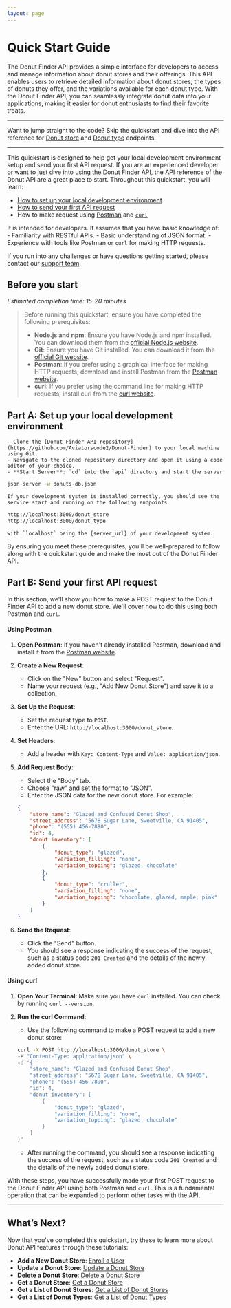 ```yaml
---
layout: page
---
```


# Quick Start Guide

The Donut Finder API provides a simple interface for developers to access and manage information about donut stores and their offerings. This API enables users to retrieve detailed information about donut stores, the types of donuts they offer, and the variations available for each donut type. With the Donut Finder API, you can seamlessly integrate donut data into your applications, making it easier for donut enthusiasts to find their favorite treats.

---

Want to jump straight to the code?
Skip the quickstart and dive into the API reference for [Donut store](donut-store/index.md) and [Donut type](donut-type/index.md) endpoints.

---

This quickstart is designed to help get your local development environment setup and send your first API request. If you are an experienced developer or want to just dive into using the Donut Finder API, the API reference of the Donut API are a great place to start. Throughout this quickstart, you will learn:

* [How to set up your local development environment](#part-a-set-up-your-local-development-environment)
* [How to send your first API request](#part-b-send-your-first-api-request)
* How to make request using [Postman](#using-postman) and [ `curl` ](#using-curl)

It is intended for developers. It assumes that you have basic knowledge of: 
    - Familiarity with RESTful APIs.
    - Basic understanding of JSON format.
    - Experience with tools like Postman or `curl` for making HTTP requests.

If you run into any challenges or have questions getting started, please contact our [support team](https://donut.com/support).

## Before you start

*Estimated completion time: 15-20 minutes*

> Before running this quickstart, ensure you have completed the following prerequisites:
>
>    - **Node.js and npm**: Ensure you have Node.js and npm installed. You can download them from the [official Node.js website](https://nodejs.org/).
>    - **Git**: Ensure you have Git installed. You can download it from the [official Git website](https://git-scm.com/).
>    - **Postman**: If you prefer using a graphical interface for making HTTP requests, download and install Postman from the [Postman website](https://www.postman.com/downloads/).
>    - **curl**: If you prefer using the command line for making HTTP requests, install curl from the [curl website](https://curl.se/).


## Part A: Set up your local development environment

    - Clone the [Donut Finder API repository](https://github.com/Aviatorscode2/Donut-Finder) to your local machine using Git.
    - Navigate to the cloned repository directory and open it using a code editor of your choice.
    - **Start Server**: `cd` into the `api` directory and start the server
    
```bash
json-server -w donuts-db.json
```

    If your development system is installed correctly, you should see the service start and running on the following endpoints
    
```bash
http://localhost:3000/donut_store
http://localhost:3000/donut_type
```
    with `localhost` being the {server_url} of your development system.

By ensuring you meet these prerequisites, you'll be well-prepared to follow along with the quickstart guide and make the most out of the Donut Finder API.

## Part B: Send your first API request

In this section, we'll show you how to make a POST request to the Donut Finder API to add a new donut store. We'll cover how to do this using both Postman and `curl`.

#### Using Postman

1. **Open Postman**: If you haven't already installed Postman, download and install it from the [Postman website](https://www.postman.com/downloads/).

2. **Create a New Request**:
    - Click on the "New" button and select "Request".
    - Name your request (e.g., "Add New Donut Store") and save it to a collection.

3. **Set Up the Request**:
    - Set the request type to `POST`.
    - Enter the URL: `http://localhost:3000/donut_store`.

4. **Set Headers**:
    - Add a header with `Key: Content-Type` and `Value: application/json`.

5. **Add Request Body**:
    - Select the "Body" tab.
    - Choose "raw" and set the format to "JSON".
    - Enter the JSON data for the new donut store. For example:

    ```json
    {
        "store_name": "Glazed and Confused Donut Shop",
        "street_address": "5678 Sugar Lane, Sweetville, CA 91405",
        "phone": "(555) 456-7890",
        "id": 4,
        "donut inventory": [
            {
                "donut_type": "glazed",
                "variation_filling": "none",
                "variation_topping": "glazed, chocolate"
            },
            {
                "donut_type": "cruller",
                "variation_filling": "none",
                "variation_topping": "chocolate, glazed, maple, pink"
            }
        ]
    }
    ```

6. **Send the Request**:
    - Click the "Send" button.
    - You should see a response indicating the success of the request, such as a status code `201 Created` and the details of the newly added donut store.

#### Using curl

1. **Open Your Terminal**: Make sure you have `curl` installed. You can check by running `curl --version`.

2. **Run the curl Command**:
    - Use the following command to make a POST request to add a new donut store:

    ```bash
    curl -X POST http://localhost:3000/donut_store \
    -H "Content-Type: application/json" \
    -d '{
        "store_name": "Glazed and Confused Donut Shop",
        "street_address": "5678 Sugar Lane, Sweetville, CA 91405",
        "phone": "(555) 456-7890",
        "id": 4,
        "donut inventory": [
            {
                "donut_type": "glazed",
                "variation_filling": "none",
                "variation_topping": "glazed, chocolate"
            }
        ]
    }'
    ```

    - After running the command, you should see a response indicating the success of the request, such as a status code `201 Created` and the details of the newly added donut store.

With these steps, you have successfully made your first POST request to the Donut Finder API using both Postman and `curl`. This is a fundamental operation that can be expanded to perform other tasks with the API.

---

## What’s Next?

Now that you've completed this quickstart, try these to learn more about Donut API features through these tutorials:

- **Add a New Donut Store**: [Enroll a User](../tutorials/donut-store/add-new-store.md)
- **Update a Donut Store**: [Update a Donut Store](../tutorials/donut-store/update-a-store.md)
- **Delete a Donut Store**: [Delete a Donut Store](../tutorials/donut-store/delete-store.md)
- **Get a Donut Store**: [Get a Donut Store](../tutorials/get-a-donut-store.md)
- **Get a List of Donut Stores**: [Get a List of Donut Stores](../tutorials/donut-store/get-a-list-of-donut-stores.md)
- **Get a List of Donut Types**: [Get a List of Donut Types](../tutorials/donut-type/get-a-list-of-donut-types.md)
